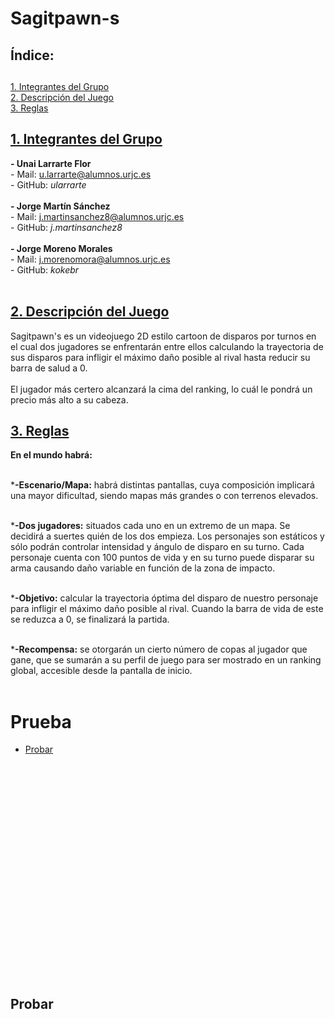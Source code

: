 # Sagitpawn-s


  ## Índice: <h2>
<a href="#grupos">1. Integrantes del Grupo</a><br>
<a href="#desc">2. Descripción del Juego</a><br>
<a href="#reglas">3. Reglas</a><br>

<div id="grupos">
        <h2>
            <a href="#TOC">1. Integrantes del Grupo</a>
        </h2>
        <p>
            <strong>- Unai Larrarte Flor</strong><br>    
            - Mail: <a href="mailto:u.larrarte@alumnos.urjc.es">u.larrarte@alumnos.urjc.es</a><br>
          - GitHub: <i>ularrarte</i> <br><br>
            <strong>- Jorge Martín Sánchez </strong><br>
            - Mail: <a href="mailto:j.martinsanchez8@alumnos.urjc.es">j.martinsanchez8@alumnos.urjc.es</a><br>
          - GitHub: <i>j.martinsanchez8</i><br><br>
            <strong>- Jorge Moreno Morales</strong><br>    
            - Mail: <a href="mailto:j.morenomora@alumnos.urjc.es">j.morenomora@alumnos.urjc.es</a><br>
          - GitHub: <i>kokebr</i><br><br>
   </p>
 </div>
 
 <div id="desc">
        <h2>
            <a href="#TOC">2. Descripción del Juego</a>
        </h2>
        <p>
             Sagitpawn's es un videojuego 2D estilo cartoon de disparos por turnos en el cual dos jugadores se enfrentarán entre ellos calculando la trayectoria de sus disparos para infligir el máximo daño posible al rival hasta reducir su barra de salud a 0. 
          <br><br>
          El jugador más certero alcanzará la cima del ranking, lo cuál le pondrá un precio más alto a su cabeza.
   </p>
 </div>
 
 <div id="reglas">
        <h2>
            <a href="#TOC">3. Reglas</a>
        </h2>
        <p>
          <strong>En el mundo habrá:</strong><br><br>
          
*<strong>-Escenario/Mapa:</strong> habrá distintas pantallas, cuya composición implicará una mayor dificultad, siendo mapas más grandes o con terrenos elevados.<br><br>

*<strong>-Dos jugadores:</strong> situados cada uno en un extremo de un mapa. Se decidirá a suertes quién de los dos empieza. Los personajes son estáticos y sólo podrán controlar intensidad y ángulo de disparo en su turno.
Cada personaje cuenta con 100 puntos de vida y en su turno puede disparar su arma causando daño variable en función de la zona de impacto.<br><br>

*<strong>-Objetivo:</strong> calcular la trayectoria óptima del disparo de nuestro personaje para infligir el máximo daño posible al rival. Cuando la barra de vida de este se reduzca a 0, se finalizará la partida.<br><br>

*<strong>-Recompensa:</strong> se otorgarán un cierto número de copas al jugador que gane, que se sumarán a su perfil de juego para ser mostrado en un ranking global, accesible desde la pantalla de inicio.<br><br>


   </p>
 </div>
 
 
 
 
 
 
 
 # Prueba
 
 - [Probar](#probar) <br><br><br><br><br><br><br><br><br><br><br><br><br><br><br><br><br><br><br><br><br><br>
 
 
 
 
 
 
 
 ## Probar
    
